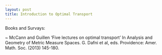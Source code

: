 ```yaml
---
layout: post
title: Introduction to Optimal Transport
---
```


Books and Survays: 

~ McCann and Guillen ‘Five lectures on optimal transport’ In Analysis and
Geometry of Metric Measure Spaces. G. Dafni et al, eds. Providence: Amer.
Math. Soc. (2013) 145-180.
